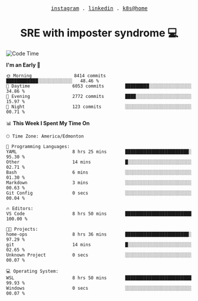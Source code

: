 <p align="center">
  <samp>
    <a href="https://www.instagram.com/lildrunkensmurf/">instagram</a> .
    <a href="https://www.linkedin.com/in/joryirving/">linkedin</a> .
    <a href="https://github.com/joryirving/home-ops">k8s@home</a>
  </samp>
</p>

<h1 align="center">
  SRE with imposter syndrome 💻
</h1>

<!--START_SECTION:waka-->
![Code Time](http://img.shields.io/badge/Code%20Time-169%20hrs%206%20mins-blue)

**I'm an Early 🐤** 

```text
🌞 Morning                8414 commits        ████████████░░░░░░░░░░░░░   48.46 % 
🌆 Daytime                6053 commits        █████████░░░░░░░░░░░░░░░░   34.86 % 
🌃 Evening                2772 commits        ████░░░░░░░░░░░░░░░░░░░░░   15.97 % 
🌙 Night                  123 commits         ░░░░░░░░░░░░░░░░░░░░░░░░░   00.71 % 
```


📊 **This Week I Spent My Time On** 

```text
🕑︎ Time Zone: America/Edmonton

💬 Programming Languages: 
YAML                     8 hrs 25 mins       ████████████████████████░   95.30 % 
Other                    14 mins             █░░░░░░░░░░░░░░░░░░░░░░░░   02.71 % 
Bash                     6 mins              ░░░░░░░░░░░░░░░░░░░░░░░░░   01.30 % 
Markdown                 3 mins              ░░░░░░░░░░░░░░░░░░░░░░░░░   00.63 % 
Git Config               0 secs              ░░░░░░░░░░░░░░░░░░░░░░░░░   00.04 % 

🔥 Editors: 
VS Code                  8 hrs 50 mins       █████████████████████████   100.00 % 

🐱‍💻 Projects: 
home-ops                 8 hrs 36 mins       ████████████████████████░   97.29 % 
git                      14 mins             █░░░░░░░░░░░░░░░░░░░░░░░░   02.65 % 
Unknown Project          0 secs              ░░░░░░░░░░░░░░░░░░░░░░░░░   00.07 % 

💻 Operating System: 
WSL                      8 hrs 50 mins       █████████████████████████   99.93 % 
Windows                  0 secs              ░░░░░░░░░░░░░░░░░░░░░░░░░   00.07 % 
```


<!--END_SECTION:waka-->
